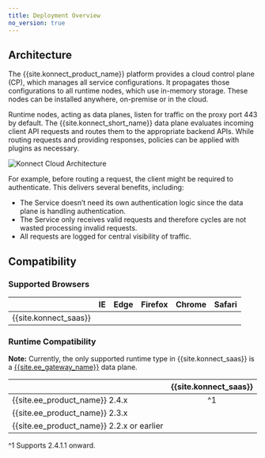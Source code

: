 ```yaml
---
title: Deployment Overview
no_version: true
---
```

## Architecture

The {{site.konnect_product_name}} platform provides a cloud control plane (CP),
which manages all service configurations. It propagates those configurations to
all runtime nodes, which use in-memory storage. These nodes can be installed
anywhere, on-premise or in the cloud.

Runtime nodes, acting as data planes, listen for traffic on the proxy port 443
by default. The {{site.konnect_short_name}} data plane evaluates
incoming client API requests and routes them to the appropriate backend APIs.
While routing requests and providing responses, policies can be applied with
plugins as necessary.

![Konnect Cloud Architecture](/assets/images/docs/konnect/Konnect-architecture-wide.png)

For example, before routing a request, the client might be required to
authenticate. This delivers several benefits, including:

* The Service doesn’t need its own authentication logic since the data plane is
handling authentication.
* The Service only receives valid requests and therefore cycles are not wasted
processing invalid requests.
* All requests are logged for central visibility of traffic.

## Compatibility

### Supported Browsers

|                                  | IE | Edge | Firefox | Chrome | Safari |
|----------------------------------|:--:|:----:|:-------:|:------:|:------:|
| {{site.konnect_saas}} |  <i class="fa fa-times"></i> | <i class="fa fa-check"></i> |  <i class="fa fa-check"></i> |  <i class="fa fa-check"></i> | <i class="fa fa-check"></i> |

### Runtime Compatibility

<div class="alert alert-ee blue">
<b>Note:</b> Currently, the only supported runtime type in
{{site.konnect_saas}} is a
<a href="/enterprise/">{{site.ee_gateway_name}}</a>
data plane.
</div>

|                                   | {{site.konnect_saas}} |
|-----------------------------------|:--------------------------------:|
| {{site.ee_product_name}} 2.4.x    | <i class="fa fa-check"></i> ^1   |
| {{site.ee_product_name}} 2.3.x    | <i class="fa fa-check"></i>      |
| {{site.ee_product_name}} 2.2.x or earlier | <i class="fa fa-times"></i> |

^1 Supports 2.4.1.1 onward.
